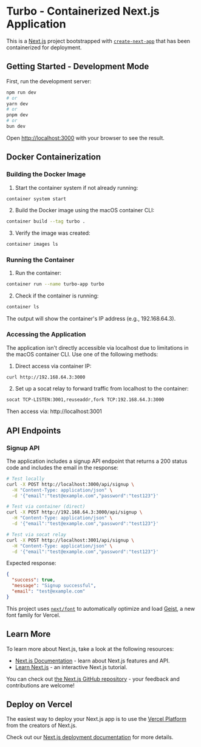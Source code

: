 # Turbo - Containerized Next.js Application

This is a [Next.js](https://nextjs.org) project bootstrapped with [`create-next-app`](https://nextjs.org/docs/app/api-reference/cli/create-next-app) that has been containerized for deployment.

## Getting Started - Development Mode

First, run the development server:

```bash
npm run dev
# or
yarn dev
# or
pnpm dev
# or
bun dev
```

Open [http://localhost:3000](http://localhost:3000) with your browser to see the result.

## Docker Containerization

### Building the Docker Image

1. Start the container system if not already running:

```bash
container system start
```

2. Build the Docker image using the macOS container CLI:

```bash
container build --tag turbo .
```

3. Verify the image was created:

```bash
container images ls
```

### Running the Container

1. Run the container:

```bash
container run --name turbo-app turbo
```

2. Check if the container is running:

```bash
container ls
```

The output will show the container's IP address (e.g., 192.168.64.3).

### Accessing the Application

The application isn't directly accessible via localhost due to limitations in the macOS container CLI. Use one of the following methods:

1. Direct access via container IP:

```bash
curl http://192.168.64.3:3000
```

2. Set up a socat relay to forward traffic from localhost to the container:

```bash
socat TCP-LISTEN:3001,reuseaddr,fork TCP:192.168.64.3:3000
```

Then access via: http://localhost:3001

## API Endpoints

### Signup API

The application includes a signup API endpoint that returns a 200 status code and includes the email in the response:

```bash
# Test locally
curl -X POST http://localhost:3000/api/signup \
  -H "Content-Type: application/json" \
  -d '{"email":"test@example.com","password":"test123"}'

# Test via container (direct)
curl -X POST http://192.168.64.3:3000/api/signup \
  -H "Content-Type: application/json" \
  -d '{"email":"test@example.com","password":"test123"}'

# Test via socat relay
curl -X POST http://localhost:3001/api/signup \
  -H "Content-Type: application/json" \
  -d '{"email":"test@example.com","password":"test123"}'
```

Expected response:
```json
{
  "success": true,
  "message": "Signup successful",
  "email": "test@example.com"
}
```

This project uses [`next/font`](https://nextjs.org/docs/app/building-your-application/optimizing/fonts) to automatically optimize and load [Geist](https://vercel.com/font), a new font family for Vercel.

## Learn More

To learn more about Next.js, take a look at the following resources:

- [Next.js Documentation](https://nextjs.org/docs) - learn about Next.js features and API.
- [Learn Next.js](https://nextjs.org/learn) - an interactive Next.js tutorial.

You can check out [the Next.js GitHub repository](https://github.com/vercel/next.js) - your feedback and contributions are welcome!

## Deploy on Vercel

The easiest way to deploy your Next.js app is to use the [Vercel Platform](https://vercel.com/new?utm_medium=default-template&filter=next.js&utm_source=create-next-app&utm_campaign=create-next-app-readme) from the creators of Next.js.

Check out our [Next.js deployment documentation](https://nextjs.org/docs/app/building-your-application/deploying) for more details.

